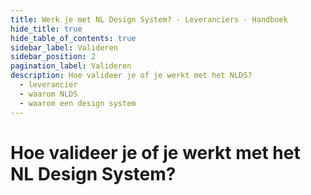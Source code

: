 ```yaml
---
title: Werk je met NL Design System? · Leveranciers · Handboek
hide_title: true
hide_table_of_contents: true
sidebar_label: Valideren
sidebar_position: 2
pagination_label: Valideren
description: Hoe valideer je of je werkt met het NLDS?
  - leverancier
  - waarom NLDS
  - waarom een design system
---
```


# Hoe valideer je of je werkt met het NL Design System?
